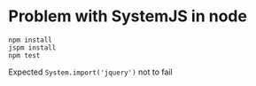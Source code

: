 # Problem with SystemJS in node

```
npm install
jspm install
npm test
```

Expected `System.import('jquery')` not to fail
